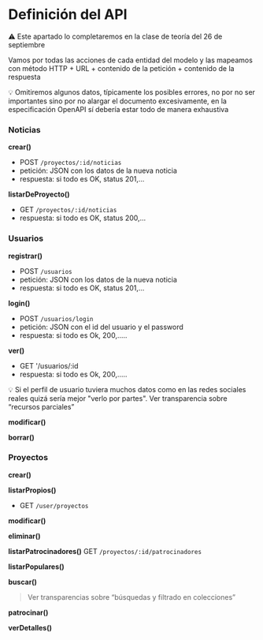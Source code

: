 # Definición del API

<aside>
  ⚠️ Este apartado lo completaremos en la clase de teoría del 26 de septiembre
</aside>

Vamos por todas las acciones de cada entidad del modelo y las mapeamos con método HTTP + URL + contenido de la petición + contenido de la respuesta

<aside>
💡 Omitiremos algunos datos, típicamente los posibles errores, no por no ser importantes sino por no alargar el documento excesivamente, en la especificación OpenAPI sí debería estar todo de manera exhaustiva
</aside>

### Noticias

**crear()**

- POST `/proyectos/:id/noticias`
- petición: JSON con los datos de la nueva noticia
- respuesta: si todo es OK, status 201,...

**listarDeProyecto()**

- GET `/proyectos/:id/noticias`
- respuesta: si todo es OK, status 200,...


### Usuarios

**registrar()**
- POST `/usuarios`
-  petición: JSON con los datos de la nueva noticia
-  respuesta: si todo es OK, status 201,...

**login()**
- POST `/usuarios/login`
- petición: JSON con el id del usuario y el password
- respuesta: si todo es Ok, 200,.....


**ver()**
- GET '/usuarios/:id
- respuesta: si todo es Ok, 200,.....

<aside>
💡 Si el perfil de usuario tuviera muchos datos como en las redes sociales reales quizá sería mejor "verlo por partes". Ver transparencia sobre “recursos parciales”
</aside> 


**modificar()**


**borrar()**


### Proyectos

**crear()**


**listarPropios()**
- GET `/user/proyectos`
  

**modificar()**


**eliminar()**


**listarPatrocinadores()**
GET `/proyectos/:id/patrocinadores`

**listarPopulares()**



**buscar()**


> Ver transparencias sobre “búsquedas y filtrado en colecciones”

**patrocinar()**


**verDetalles()**

